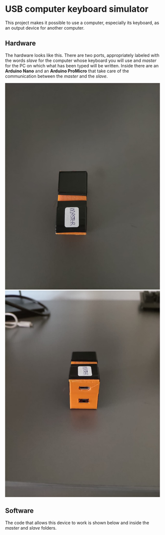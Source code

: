 
# USB computer keyboard simulator
This project makes it possible to use a computer, especially its keyboard, as an output device for another computer.

## Hardware
The hardware looks like this. There are two ports, appropriately labeled with the words *slave* for the computer whose keyboard you will use and *master* for the PC on which what has been typed will be written.
Inside there are an **Arduino Nano** and an **Arduino ProMicro** that take care of the communication between the *master* and the *slave*.

<img src="./photos/foto_02.jpeg" style="width=10%"></img>
<img src="./photos/foto_03.jpeg" style="width=10%"></img>

## Software
The code that allows this device to work is shown below and inside the *master* and *slave* folders.




